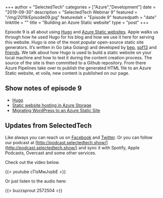 +++
author = "SelectedTech"
categories = ["Azure","Development"]
date = "2019-09-30"
description = "SelectedTech Webinar 9"
featured = "/img/2019/Episode09.jpg"
featuredalt = "Episode 9"
featuredpath = "date"
linktitle = ""
title = "Building an Azure Static website"
type = "post"
+++

Episode 9 is all about using [Hugo](https://gohugo.io/) and [Azure Static websites](https://docs.microsoft.com/en-us/azure/storage/blobs/storage-blob-static-website). Appie walks us through how he used Hugo for his blog and how we use it here for serving this website. Hugo is one of the most popular open-source static site generators. It’s written in Go (aka Golang) and developed by [bep](https://github.com/bep), [spf13](https://github.com/spf13) and [friends](https://github.com/gohugoio/hugo/graphs/contributors). We talk about how Hugo is used to build a static website on your local machine and how to test it during the content creation process. The source of the site is then committed to a Github repository. From there Azure Pipelines take over to publish the generated HTML file to an Azure Static website, et voila, new content is published on our page.

## Show notes of episode 9

- [Hugo](https://dev.botframework.com/)
- [Static website hosting in Azure Storage](https://github.com/SharePoint/sp-dev-fx-webparts)
- [Migrating WordPress to an Azure Static Site](https://www.cloudappie.nl/migrating-wordpress-to-azure-static-site/)

## Updates from SelectedTech

Like always you can reach us on [Facebook](https://www.facebook.com/SelectedTechPage/) and [Twitter](https://twitter.com/selectedtech). Or you can follow our podcast at [http://podcast.selectedtech.show/](http://podcast.selectedtech.show/) and sync it with Spotify, Apple Podcasts, Overcast and some other services.

Check out the video below.

{{< youtube cTlsMwJvpbE >}}

Or just listen to the audio here:

{{< buzzsprout 2572504 >}}
